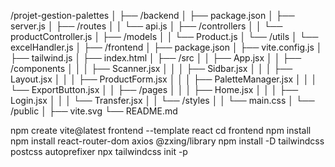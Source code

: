 /projet-gestion-palettes
│
├── /backend
│   ├── package.json
│   ├── server.js
│   ├── /routes
│   │   └── api.js
│   ├── /controllers
│   │   └── productController.js
│   ├── /models
│   │   └── Product.js
│   └── /utils
│       └── excelHandler.js
│
├── /frontend
│   ├── package.json
│   ├── vite.config.js
│   ├── tailwind.js
│   ├── index.html
│   ├── /src
│   │   ├── App.jsx
│   │   ├── /components
│   │   │   ├── Scanner.jsx
│   │   │   ├── Sidbar.jsx
│   │   │   ├── Layout.jsx
│   │   │   ├── ProductForm.jsx
│   │   │   ├── PaletteManager.jsx
│   │   │   └── ExportButton.jsx
│   │   ├── /pages
│   │   │   ├── Home.jsx
│   │   │   ├── Login.jsx
│   │   │   └── Transfer.jsx
│   │   └── /styles
│   │       └── main.css
│   └── /public
│       ├── vite.svg
└── README.md

npm create vite@latest frontend --template react
cd frontend
npm install
npm install react-router-dom axios @zxing/library
npm install -D tailwindcss postcss autoprefixer
npx tailwindcss init -p